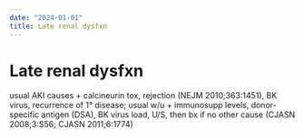 ```yaml
---
date: "2024-01-01"
title: Late renal dysfxn
---
```


# Late renal dysfxn

usual AKI causes + calcineurin tox, rejection (NEJM 2010;363:1451), BK virus, recurrence of 1° disease; usual w/u + immunosupp levels, donor-specific antigen (DSA), BK virus load, U/S, then bx if no other cause (CJASN 2008;3:S56; CJASN 2011;6:1774)
